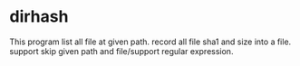 # dirhash
This program list all file at given path.
record all file sha1 and size into a file.
support skip given path and file/support regular expression.

 
